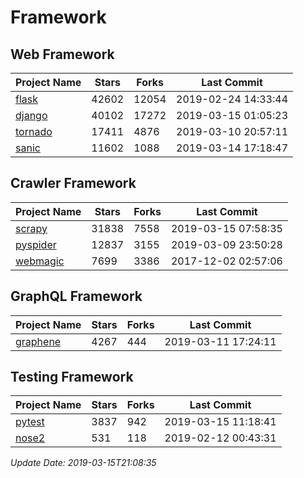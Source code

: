 # Framework

## Web Framework

| Project Name | Stars | Forks | Last Commit |
| ------------ | ----- | ----- | ----------- |
| [flask](https://github.com/pallets/flask) | 42602 | 12054 | 2019-02-24 14:33:44 |
| [django](https://github.com/django/django) | 40102 | 17272 | 2019-03-15 01:05:23 |
| [tornado](https://github.com/tornadoweb/tornado) | 17411 | 4876 | 2019-03-10 20:57:11 |
| [sanic](https://github.com/huge-success/sanic) | 11602 | 1088 | 2019-03-14 17:18:47 |

## Crawler Framework

| Project Name | Stars | Forks | Last Commit |
| ------------ | ----- | ----- | ----------- |
| [scrapy](https://github.com/scrapy/scrapy) | 31838 | 7558 | 2019-03-15 07:58:35 |
| [pyspider](https://github.com/binux/pyspider) | 12837 | 3155 | 2019-03-09 23:50:28 |
| [webmagic](https://github.com/code4craft/webmagic) | 7699 | 3386 | 2017-12-02 02:57:06 |

## GraphQL Framework

| Project Name | Stars | Forks | Last Commit |
| ------------ | ----- | ----- | ----------- |
| [graphene](https://github.com/graphql-python/graphene) | 4267 | 444 | 2019-03-11 17:24:11 |

## Testing Framework

| Project Name | Stars | Forks | Last Commit |
| ------------ | ----- | ----- | ----------- |
| [pytest](https://github.com/pytest-dev/pytest) | 3837 | 942 | 2019-03-15 11:18:41 |
| [nose2](https://github.com/nose-devs/nose2) | 531 | 118 | 2019-02-12 00:43:31 |

*Update Date: 2019-03-15T21:08:35*